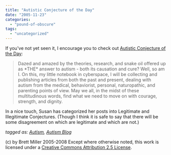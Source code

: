 ```yaml
---
title: "Autistic Conjecture of the Day"
date: "2005-11-23"
categories: 
  - "pound-of-obscure"
tags: 
  - "uncategorized"
---
```


If you've not yet seen it, I encourage you to check out [Autistic Conjecture of the Day](http://autisticconjectureoftheday.blogspot.com):

> Dazed and amazed by the theories, research, and snake oil offered up as \*THE\* answer to autism - both its causation and cure? Well, so am I. On this, my little notebook in cyberspace, I will be collecting and publishing articles from both the past and present, dealing with autism from the medical, behaviorist, personal, naturopathic, and parenting points of view. May we all, in the midst of these multitudinous words, find what we need to move on with courage, strength, and dignity.

In a nice touch, Susan has categorized her posts into Legitimate and Illegitimate Conjectures. (Though I think it is safe to say that there will be some disagreement on which are legitimate and which are not.)  
  
_tagged as: [Autism](http://technorati.com/tag/autism), [Autism Blog](http://technorati.com/tag/autism+blog)_

(c) by Brett Miller 2005-2008 Except where otherwise noted, this work is licensed under a [Creative Commons Attribution 2.5 License](http://creativecommons.org/licenses/by/2.5/).
